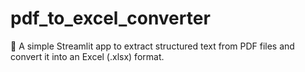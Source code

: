 # pdf_to_excel_converter
🔄 A simple Streamlit app to extract structured text from PDF files and convert it into an Excel (.xlsx) format.   
